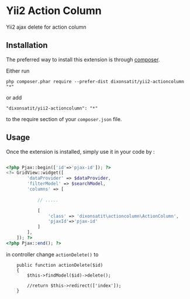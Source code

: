 Yii2 Action Column
==================
Yii2 ajax delete for action column

Installation
------------

The preferred way to install this extension is through [composer](http://getcomposer.org/download/).

Either run

```
php composer.phar require --prefer-dist dixonsatit/yii2-actioncolumn "*"
```

or add

```
"dixonsatit/yii2-actioncolumn": "*"
```

to the require section of your `composer.json` file.


Usage
-----

Once the extension is installed, simply use it in your code by  :

```php

<?php Pjax::begin(['id'=>'pjax-id']); ?>    
<?= GridView::widget([
        'dataProvider' => $dataProvider,
        'filterModel' => $searchModel,
        'columns' => [
            
            // .....

            [
                'class' => 'dixonsatit\actioncolumn\ActionColumn',
                'pjaxId'=>'pjax-id'
            ]
        ],
    ]); ?>
<?php Pjax::end(); ?>

```

in controller change `actionDelete()` to

```
    public function actionDelete($id)
    {
        $this->findModel($id)->delete();

        //return $this->redirect(['index']);
    }
```
